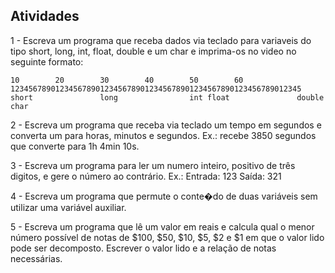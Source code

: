 ## Atividades

1 - Escreva um programa que receba dados via teclado para variaveis do tipo short, long, int, float, double e um char e imprima-os no video no seguinte formato:

`
10        20        30        40        50        60
12345678901234567890123456789012345678901234567890123456789012345
short               long                int
         float               double              char
`

2 - Escreva um programa que receba via teclado um tempo em segundos e converta um para horas, minutos e segundos. 
Ex.: recebe 3850 segundos que converte para 1h 4min 10s.

3 - Escreva um programa para ler um numero inteiro, positivo de três digitos, e gere o número ao contrário.
Ex.: Entrada: 123  Saída: 321

4 - Escreva um programa que permute o conte�do de duas variáveis sem utilizar uma variável auxiliar.

5 - Escreva um programa que lê um valor em reais e calcula qual o menor número possível de notas de $100, $50, $10, $5, $2 e $1 em que o valor lido pode ser decomposto. Escrever o valor lido e a relação de notas necessárias.

